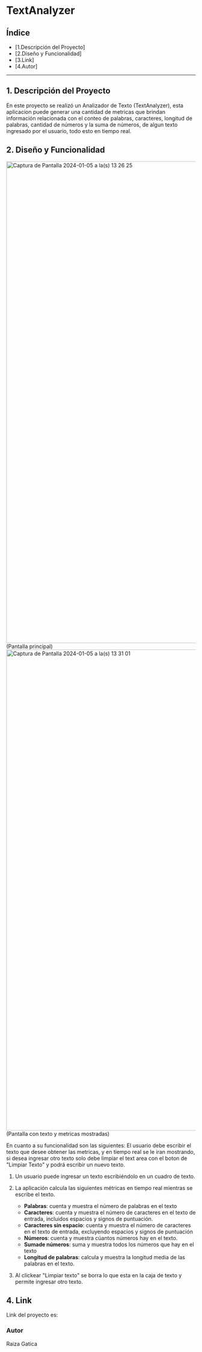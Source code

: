 # TextAnalyzer

## Índice

* [1.Descripción del Proyecto]
* [2.Diseño y Funcionalidad]
* [3.Link]
* [4.Autor]

***

## 1. Descripción del Proyecto

En este proyecto se realizó un Analizador de Texto (TextAnalyzer), 
esta aplicacion puede generar una cantidad de metricas que brindan 
información relacionada con el conteo de palabras,
caracteres, longitud de palabras, cantidad de números 
y la suma de números, de algun texto ingresado por el usuario,
todo esto en tiempo real.


## 2. Diseño y Funcionalidad

<img width="1280" alt="Captura de Pantalla 2024-01-05 a la(s) 13 26 25" src="https://github.com/RaizaCarolina17/TextAnalyzer/assets/118690498/27220b3f-e9e7-412c-bdc8-75adc996cfa7">
(Pantalla principal)

<img width="1278" alt="Captura de Pantalla 2024-01-05 a la(s) 13 31 01" src="https://github.com/RaizaCarolina17/TextAnalyzer/assets/118690498/0ad9915a-0468-41a6-80cb-64a51f1d78d0">
(Pantalla con texto y metricas mostradas)

En cuanto a su funcionalidad son las siguientes: 
El usuario debe escribir el texto que desee obtener las metricas,
y en tiempo real se le iran mostrando, si desea ingresar otro texto
solo debe limpiar el text area con el boton de "Limpiar Texto" y podrá
escribir un nuevo texto. 


1. Un usuario puede ingresar un texto escribiéndolo en un cuadro de texto.

2. La aplicación calcula las siguientes métricas en tiempo real
   mientras se escribe el texto. 

    - **Palabras**: cuenta y muestra el número de palabras en el texto
    - **Caracteres**: cuenta y muestra el número de
    caracteres en el texto de entrada, incluidos espacios y signos de
    puntuación.
    - **Caracteres sin espacio**: cuenta y muestra el número de caracteres en el texto de
    entrada, excluyendo espacios y signos de puntuación
    - **Números**: cuenta y muestra cúantos números hay en
    el texto.
    - **Sumade números**: suma y muestra todos los números que
    hay en el texto 
    - **Longitud de palabras**: calcula y muestra la
    longitud media de las palabras en el texto.

4. Al clickear "Limpiar texto" se borra lo que esta en la caja de texto
   y permite ingresar otro texto.


## 4. Link

Link del proyecto es: 


### Autor

Raiza Gatica 

